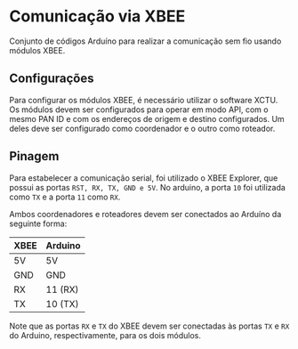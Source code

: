# Comunicação via XBEE

Conjunto de códigos Arduíno para realizar a comunicação sem fio usando módulos XBEE.

## Configurações

Para configurar os módulos XBEE, é necessário utilizar o software XCTU. Os módulos devem ser configurados para operar em modo API, com o mesmo PAN ID e com os endereços de origem e destino configurados. Um deles deve ser configurado como coordenador e o outro como roteador.

## Pinagem

Para estabelecer a comunicação serial, foi utilizado o XBEE Explorer, que possui as portas `RST, RX, TX, GND e 5V`. No arduino, a porta `10` foi utilizada como `TX` e a porta `11` como `RX`.

Ambos coordenadores e roteadores devem ser conectados ao Arduíno da seguinte forma:

| XBEE | Arduino |
|------|---------|
| 5V   | 5V      |
| GND  | GND     |
| RX   | 11 (RX) |
| TX   | 10 (TX) |

Note que as portas `RX` e `TX` do XBEE devem ser conectadas às portas `TX` e `RX` do Arduino, respectivamente, para os dois módulos.